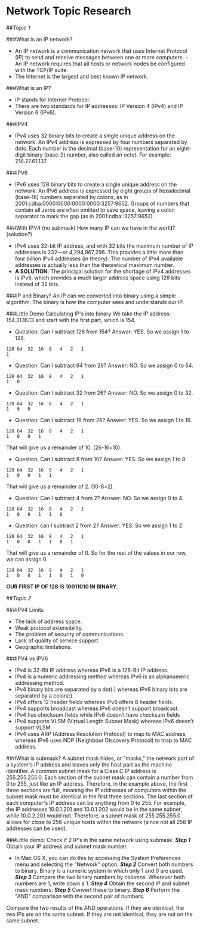 # Network Topic Research

##*Topic 1*

###What is an IP network?
- An IP network is a communication network that uses Internet Protocol (IP) to send and receive messages between one or more computers.
-An IP network requires that all hosts or network nodes be configured with the TCP/IP suite.
- The Internet is the largest and best known IP network.

###What is an IP?
- IP stands for Internet Protocol.
- There are two standards for IP addresses: IP Version 4 (IPv4) and IP Version 6 (IPv6).

###IPV4
- IPv4 uses 32 binary bits to create a single unique address on the network. An IPv4 address is expressed by four numbers separated by dots. Each number is the decimal (base-10) representation for an eight-digit binary (base-2) number, also called an octet. For example: 216.27.61.137

###IPV6
- IPv6 uses 128 binary bits to create a single unique address on the network. An IPv6 address is expressed by eight groups of hexadecimal (base-16) numbers separated by colons, as in 2001:cdba:0000:0000:0000:0000:3257:9652. Groups of numbers that contain all zeros are often omitted to save space, leaving a colon separator to mark the gap (as in 2001:cdba::3257:9652).

###With IPV4 (no submask) How many IP can we have in the world? (solution?)
- IPv4 uses 32-bit IP address, and with 32 bits the maximum number of IP addresses is 232—or 4,294,967,296. This provides a little more than four billion IPv4 addresses (in theory). The number of IPv4 available addresses is actually less than the theoretical maximum number.
- **A SOLUTION**: The principal solution for the shortage of IPv4 addresses is IPv6, which provides a much larger address space using 128 bits instead of 32 bits.  

###IP and Binary?
An IP can we converted into binary using a simple algorithm. The binary is how the computer sees and understands our IP.

###Little Demo Calculating IP's into binary
We take the IP address: 154.31.16.13 and start with the first part, which is 154.
- Question: Can I subtract 128 from 154? Answer: YES. So we assign 1 to 128.  
```
128	64	32	16	8	4	2	1
1	 
```	 	 	 	 	 	 
- Question: Can I subtract 64 from 26? Answer: NO. So we assign 0 to 64.
```
128	64	32	16	8	4	2	1
1	0
```	 	 	 	 	 	 
- Question: Can I subtract 32 from 26? Answer: NO. So we assign 0 to 32.
```  
128	64	32	16	8	4	2	1
1	0	0
```	 	 	 	 	 
- Question: Can I subtract 16 from 26? Answer: YES. So we assign 1 to 16.
```  
128	64	32	16	8	4	2	1
1	0	0	1
```	 	 	 	 
That will give us a remainder of 10. (26-16=10).
- Question: Can I subtract 8 from 10? Answer: YES. So we assign 1 to 8.
```  
128	64	32	16	8	4	2	1
1	0	0	1	1
```	 	 	 
That will give us a remainder of 2. (10-8=2).
- Question: Can I subtract 4 from 2? Answer: NO. So we assign 0 to 4.
```  
128	64	32	16	8	4	2	1
1	0	0	1	1	0
```	 	 
- Question: can I subtract 2 from 2? Answer: YES. So we assign 1 to 2.
```  
128	64	32	16	8	4	2	1
1	0	0	1	1	0	1
```	 
That will give us a remainder of 0. So for the rest of the values in our row, we can assign 0.  
```
128	64	32	16	8	4	2	1
1	0	0	1	1	0	1	0
```
**OUR FIRST IP OF 128 IS 10011010 IN BINARY.**

##*Topic 2*

###IPV4 Limits
- The lack of address space.
- Weak protocol extensibility.
- The problem of security of communications.
- Lack of quality of service support.
- Geographic limitations.

###IPV4 vs IPV6

- IPv4 is 32-Bit IP address whereas IPv6 is a 128-Bit IP address.
- IPv4 is a numeric addressing method whereas IPv6 is an alphanumeric addressing method.
- IPv4 binary bits are separated by a dot(.) whereas IPv6 binary bits are separated by a colon(:).
- IPv4 offers 12 header fields whereas IPv6 offers 8 header fields.
- IPv4 supports broadcast whereas IPv6 doesn’t support broadcast.
- IPv4 has checksum fields while IPv6 doesn’t have checksum fields
- IPv4 supports VLSM (Virtual Length Subnet Mask) whereas IPv6 doesn’t support VLSM.
- IPv4 uses ARP (Address Resolution Protocol) to map to MAC address whereas IPv6 uses NDP (Neighbour Discovery Protocol) to map to MAC address.

###What is submask?
A subnet mask hides, or "masks," the network part of a system's IP address and leaves only the host part as the machine identifier. A common subnet mask for a Class C IP address is 255.255.255.0. Each section of the subnet mask can contain a number from 0 to 255, just like an IP address. Therefore, in the example above, the first three sections are full, meaning the IP addresses of computers within the subnet mask must be identical in the first three sections. The last section of each computer's IP address can be anything from 0 to 255. For example, the IP addresses 10.0.1.201 and 10.0.1.202 would be in the same subnet, while 10.0.2.201 would not. Therefore, a subnet mask of 255.255.255.0 allows for close to 256 unique hosts within the network (since not all 256 IP addresses can be used).

###Little demo: Check if 2 IP's in the same network using submask.
***Step 1***
Obtain your IP address and subnet mask number.
- In Mac OS X, you can do this by accessing the System Preferences menu and selecting the "Network" option.
***Step 2***
Convert both numbers to binary. Binary is a numeric system in which only 1 and 0 are used.
***Step 3***
Compare the two binary numbers by columns. Wherever both numbers are 1, write down a 1.
***Step 4***
Obtain the second IP and subnet mask numbers.
***Step 5***
Convert these to binary.
***Step 6***
Perform the "AND" comparison with the second pair of numbers.

Compare the two results of the AND operations. If they are identical, the two IPs are on the same subnet. If they are not identical, they are not on the same subnet.
